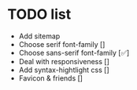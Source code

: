 # TODO list

* Add sitemap
* Choose serif font-family []
* Choose sans-serif font-family [✅]
* Deal with responsiveness []
* Add syntax-hightlight css []
* Favicon & friends []